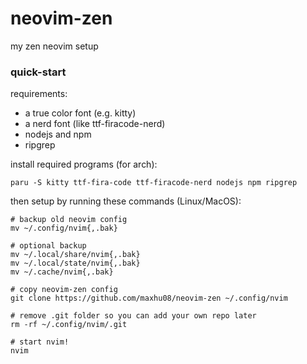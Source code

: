 # neovim-zen

my zen neovim setup

### quick-start

requirements:

- a true color font (e.g. kitty)
- a nerd font (like ttf-firacode-nerd)
- nodejs and npm
- ripgrep

install required programs (for arch):

```
paru -S kitty ttf-fira-code ttf-firacode-nerd nodejs npm ripgrep
```

then setup by running these commands (Linux/MacOS):

```shell
# backup old neovim config
mv ~/.config/nvim{,.bak}

# optional backup
mv ~/.local/share/nvim{,.bak}
mv ~/.local/state/nvim{,.bak}
mv ~/.cache/nvim{,.bak}

# copy neovim-zen config
git clone https://github.com/maxhu08/neovim-zen ~/.config/nvim

# remove .git folder so you can add your own repo later
rm -rf ~/.config/nvim/.git

# start nvim!
nvim
```
